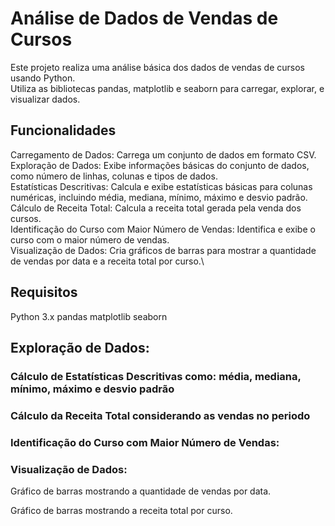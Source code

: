 # Análise de Dados de Vendas de Cursos

Este projeto realiza uma análise básica dos dados de vendas de cursos usando Python.\
Utiliza as bibliotecas pandas, matplotlib e seaborn para carregar, explorar, e visualizar dados.

## Funcionalidades

Carregamento de Dados: Carrega um conjunto de dados em formato CSV.\
Exploração de Dados: Exibe informações básicas do conjunto de dados, como número de linhas, colunas e tipos de dados.\
Estatísticas Descritivas: Calcula e exibe estatísticas básicas para colunas numéricas, incluindo média, mediana, mínimo, máximo e desvio padrão.\
Cálculo de Receita Total: Calcula a receita total gerada pela venda dos cursos.\
Identificação do Curso com Maior Número de Vendas: Identifica e exibe o curso com o maior número de vendas.\
Visualização de Dados: Cria gráficos de barras para mostrar a quantidade de vendas por data e a receita total por curso.\

## Requisitos

Python 3.x
pandas
matplotlib
seaborn

## Exploração de Dados:

### Cálculo de Estatísticas Descritivas como: média, mediana, mínimo, máximo e desvio padrão

### Cálculo da Receita Total considerando as vendas no periodo

### Identificação do Curso com Maior Número de Vendas:


### Visualização de Dados:

Gráfico de barras mostrando a quantidade de vendas por data.

Gráfico de barras mostrando a receita total por curso.
